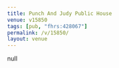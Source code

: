 ```yaml
---
title: Punch And Judy Public House
venue: v15850
tags: [pub, "fhrs:428067"]
permalink: /v/15850/
layout: venue
---
```

null